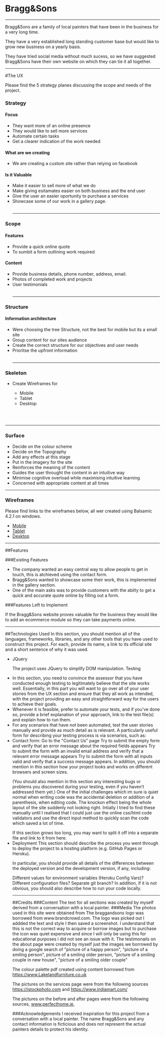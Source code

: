 # Bragg&Sons
<hr>
<p> Bragg&Sons are a family of local painters that have been in the business for a very long time.</p><p>
They have a very established long standing customer base but would like to grow new business on a yearly basis.</p>
<p>They have tried social media without much sucess, so we have suggested Bragg&Sons have their own website on which they can tie it all together.
<hr>
#The UX
<p>
Please find the 5 strategy planes discussing the scope and needs of the project.







### Strategy
#### Focus
- They want more of an online presence
- They would like to sell more services
- Automate certain tasks
- Get a clearer indication of the work needed
#### What are we creating
- We are creating a custom site rather than relying on facebook
#### Is it Valuable
- Make it easier to sell more of what we do
- Make giving esitamates easier on both business and the end user
- Give the user an easier oportunity to purchase a services
- Showcase some of our work in a gallery page.
<br><br><hr>
### Scope
#### Features
- Provide a quick online quote
- To sumbit a form outlining work required
#### Content
- Provide business details, phone number, address, email.
- Photos of completed work and projects
- User testimonials
<br><br><hr>
### Structure
#### Information architecture
- Were choosing the tree Structure, not the best for mobile but its a small site
- Group content for our sites audience
- Create the correct structure for our objectives and user needs
- Prioritse the upfront information
<br><br><hr>
### Skeleton
<ul>
<li>Create Wireframes for</li>
<ul>
<li>Mobile</li>
<li>Tablet</li>
<li>Desktop</li>
</ul>
</ul>
<br><br><hr>
<h3> Surface</h3>

- Decide on the colour scheme
- Decide on the Topography
- Add any effects at this stage
- Put in the imagery for the site
- Reinforces the meaning of the content
- Guides the user throught the content in an intuitive way
- Minimise cognitive overload while maximising intuitive learning
- Concerned with appropriate content at all times

<hr>

### Wireframes
<p> Please find links to the wireframes below, all wer created using Balsamic 4.2.1 on windows.</p>

<ul>
<a href="C:\Users\User\Desktop\CodeInst\MileStoneProject1\MileStone For real project\Bragg & Sons Idea\Wireframe Pdfs\Phone Wireframes\MobilePhonePages.pdf"><li>Mobile</li></a>
<a href="C:\Users\User\Desktop\CodeInst\MileStoneProject1\MileStone For real project\Bragg & Sons Idea\Wireframe Pdfs\Tablet\TabletPages.pdf"><li>Tablet</li></a>
<a href="C:\Users\User\Desktop\CodeInst\MileStoneProject1\MileStone For real project\Bragg & Sons Idea\DesktopPc\*.pdf"><li>Desktop</li></a>
</ul>
<hr>

##Features

###Existing Features
<ul>
<li>The company wanted an easy central way to allow people to get in touch, this is atchieved using the contact form.</li>
<li>Bragg&Sons wanted to showcase some their work, this is implemented in the gallery section.</li>
<li>One of the main asks was to provide customers with the abilty to get a quick and accurate quote online by filling out a form. </li>
</ul>

###Features Left to Implement

<p>If the Bragg&Sons website proves valuable for the business they would like to add an ecommerce module so they can take payments online.</p>

<hr>
##Technologies Used
In this section, you should mention all of the languages, frameworks, libraries, and any other tools that you have used to construct this project. For each, provide its name, a link to its official site and a short sentence of why it was used.
<ul>
<li>JQuery
<p>The project uses JQuery to simplify DOM manipulation.
Testing</p>
<li>In this section, you need to convince the assessor that you have conducted enough testing to legitimately believe that the site works well. Essentially, in this part you will want to go over all of your user stories from the UX section and ensure that they all work as intended, with the project providing an easy and straightforward way for the users to achieve their goals.</li>

<li>Whenever it is feasible, prefer to automate your tests, and if you've done so, provide a brief explanation of your approach, link to the test file(s) and explain how to run them.</li>

<li>For any scenarios that have not been automated, test the user stories manually and provide as much detail as is relevant. A particularly useful form for describing your testing process is via scenarios, such as:</li>

<li>Contact form:
Go to the "Contact Us" page
Try to submit the empty form and verify that an error message about the required fields appears
Try to submit the form with an invalid email address and verify that a relevant error message appears
Try to submit the form with all inputs valid and verify that a success message appears.
In addition, you should mention in this section how your project looks and works on different browsers and screen sizes.

(You should also mention in this section any interesting bugs or problems you discovered during your testing, even if you haven't addressed them yet.)
One of the initial challenges which im sure is quiet normal when writing code was the accidental deletion or addition of a parenthesis,
when editing code. The knockon effect being the whole layout of the site suddenly not looking right. Intially I tried to find these manually until I realised that I could just use the online css/html code validators and use the direct input method to quickly scan the code which saved a lot of time.
</li>
If this section grows too long, you may want to split it off into a separate file and link to it from here.

<li>Deployment
This section should describe the process you went through to deploy the project to a hosting platform (e.g. GitHub Pages or Heroku).

In particular, you should provide all details of the differences between the deployed version and the development version, if any, including:

Different values for environment variables (Heroku Config Vars)?
Different configuration files?
Separate git branch?
In addition, if it is not obvious, you should also describe how to run your code locally.</li>
<hr>
##Credits
###Content
The text for all sections was created by myself derived from a conversation with a local painter.
###Media
The photos used in this site were obtained from
The braggandsons logo was borrowed from www.brandcrowd.com.
The logo was picked out I addded the text and style I then saved a screenshot.
I understand that this is not the correct way to acquire or borrow images but to purchase the icon was quiet expensive and since I will only be using this for educational purposes i did not see an issue with it.
The testimonails on the about page were created by myself just the images we borrowed by doing a google search of "picture of a happy person", "picture of a smiling person", picture of a smiling older person, "picture of a smiling couple in new house", "picture of a smiling older couple"

The colour palette pdf created using content borrowed from https://www.Lakelandfurniture.co.uk

The pictures on the services page were from the following sources https://istockphoto.com and https://www.indiamart.com/

The pictures on the before and after pages were from the following sources, www.perfecthome.ie,

###Acknowledgements
I received inspiration for this project from a conversation with a local painter.
The name Bragg&Sons and any contact information is ficticious and does not represent the actual painters details to protect his identity.
